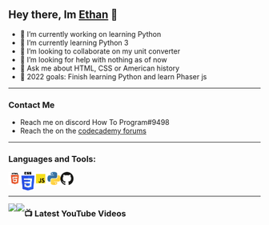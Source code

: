 ## Hey there, Im [Ethan](https://ethan-master-coding.github.io/My-work/) 👋

- 🔭 I’m currently working on learning Python
- 🌱 I’m currently learning Python 3
- 👯 I’m looking to collaborate on my unit converter
- 🤔 I’m looking for help with nothing as of now
- 💬 Ask me about HTML, CSS or American history
- 🥅 2022 goals: Finish learning Python and learn Phaser js

___

### Contact Me
- Reach me on discord How To Program#9498
- Reach the on the [codecademy forums](https://discuss.codecademy.com/u/ethanmasterprogram/summary)

___

### Languages and Tools:

<img align="left" alt="HTML Logo" width="26px" src="./HTML.png" />
<img align="left" alt="CSS Logo" width="26px" src="./CSS.png" />
<img align="left" alt="JS Logo" width="26px" src="./JS.png" />
<img align="left" alt="Python Logo" width="26px" src="./Python.png" />
<img align="left" alt="Github Logo" width="26px" src="./github.png" />

<br />
<br />

___

<img align="left" src = "https://github-readme-stats.vercel.app/api?username=Ethan-Master-Coding&count_private=true&show_icons=true&theme=dark" />

<img align="left" src = "https://github-readme-stats.vercel.app/api/top-langs/?username=Ethan-Master-Coding&theme=dark" />


### 📺 Latest YouTube Videos

<!-- YOUTUBE:START -->
<!-- YOUTUBE:END -->
